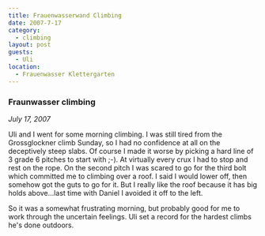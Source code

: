 ```yaml
---
title: Frauenwasserwand Climbing
date: 2007-7-17
category:
  - climbing
layout: post
guests:
  - Uli
location:
  - Frauenwasser Klettergarten
---
```


### Fraunwasser climbing
_July 17, 2007_

Uli and I went for some morning climbing. I was still tired from the
Grossglockner climb Sunday, so I had no confidence at all on the deceptively
steep slabs. Of course I made it worse by picking a hard line of 3 grade 6
pitches to start with ;-). At virtually every crux I had to stop and rest on
the rope. On the second pitch I was scared to go for the third bolt which
committed me to climbing over a roof. I said I would lower off, then somehow
got the guts to go for it. But I really like the roof because it has big holds
above...last time with Daniel I avoided it off to the left. 

So it was a somewhat frustrating morning, but probably good for me to work
through the uncertain feelings. Uli set a record for the hardest climbs he's
done outdoors.
